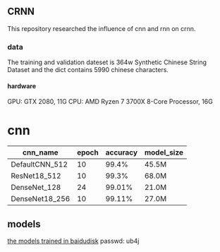 ## CRNN
This repository researched the influence of cnn and rnn on crnn.

### data
The training and validation dateset is 364w Synthetic Chinese String Dataset and the dict contains 5990 chinese characters.

#### hardware
GPU: GTX 2080, 11G
CPU: AMD Ryzen 7 3700X 8-Core Processor, 16G

# cnn
| cnn_name 	    | epoch         | accuracy  	| model_size 	|
|--------------	|------------	|------------	|------------   |
| DefaultCNN_512| 10            | 99.4%         |  45.5M        |
| ResNet18_512  | 10            | 99.3%         |  68.0M        |
| DenseNet_128  | 24            | 99.01%        |  21.0M        |
| DenseNet18_256| 10            | 99.11%        |  27.0M        |

## models
[the models trained in baidudisk](https://pan.baidu.com/s/1DCgfjmABsBRqhKMXr-MlTg) 
 passwd: ub4j